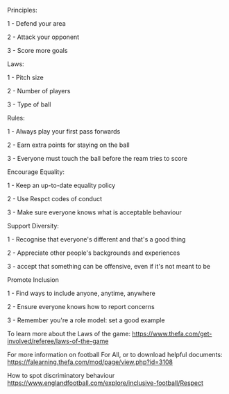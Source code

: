 Principles:

1 - Defend your area

2 - Attack your opponent 

3 - Score more goals

Laws:

1 - Pitch size

2 - Number of players

3 - Type of ball

Rules:

1 - Always play your first pass forwards

2 - Earn extra points for staying on the ball

3 - Everyone must touch the ball before the ream tries to score

Encourage Equality:

1 - Keep an up-to-date equality policy

2 - Use Respct codes of conduct

3 - Make sure everyone knows what is acceptable behaviour 

Support Diversity:

1 - Recognise that everyone's different and that's a good thing

2 - Appreciate other people's backgrounds and experiences

3 - accept that something can be offensive, even if it's not meant to be

Promote Inclusion

1 - Find ways to include anyone, anytime, anywhere

2 - Ensure everyone knows how to report concerns

3 - Remember you're a role model: set a good example


To learn more about the Laws of the game:
https://www.thefa.com/get-involved/referee/laws-of-the-game

For more information on football For All, or to download helpful documents:
https://falearning.thefa.com/mod/page/view.php?id=3108

How to spot discriminatory behaviour 
https://www.englandfootball.com/explore/inclusive-football/Respect
